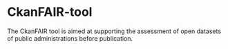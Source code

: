# CkanFAIR-tool
The CkanFAIR tool is aimed at supporting the assessment of open datasets of public administrations before publication.
